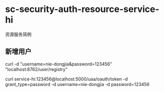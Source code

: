# sc-security-auth-resource-service-hi
资源服务简例 
## 新增用户  
curl -d "username=nie-dongjia&password=123456" "localhost:8762/user/registry"

curl service-hi:123456@localhost:5000/uaa/oauth/token -d grant_type=password -d username=nie-dongjia -d password=123456
















